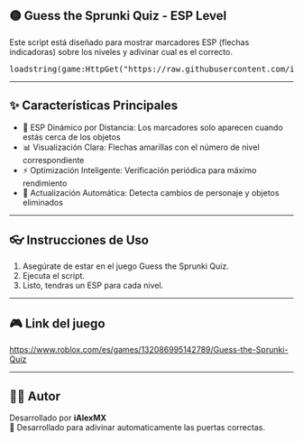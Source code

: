 ## 🟡 Guess the Sprunki Quiz - ESP Level

Este script está diseñado para mostrar marcadores ESP (flechas indicadoras) sobre los niveles y adivinar cual es el correcto.

<pre>loadstring(game:HttpGet("https://raw.githubusercontent.com/iAlexMX/Guess-the-Sprunki-Quiz/refs/heads/main/Guess%20the%20Sprunki%20Quiz%20by%20iAlexMX.lua"))()</pre>

---

## ✨ Características Principales

- 🎯 ESP Dinámico por Distancia: Los marcadores solo aparecen cuando estás cerca de los objetos
- 📊 Visualización Clara: Flechas amarillas con el número de nivel correspondiente
- ⚡ Optimización Inteligente: Verificación periódica para máximo rendimiento
- 🔄 Actualización Automática: Detecta cambios de personaje y objetos eliminados

---

## 👓 Instrucciones de Uso

1. Asegúrate de estar en el juego Guess the Sprunki Quiz.
2. Ejecuta el script.
3. Listo, tendras un ESP para cada nivel.

---

## 🎮 Link del juego

https://www.roblox.com/es/games/132086995142789/Guess-the-Sprunki-Quiz

---

## 🧑‍💻 Autor

Desarrollado por **iAlexMX**  
🥇 Desarrollado para adivinar automaticamente las puertas correctas.
